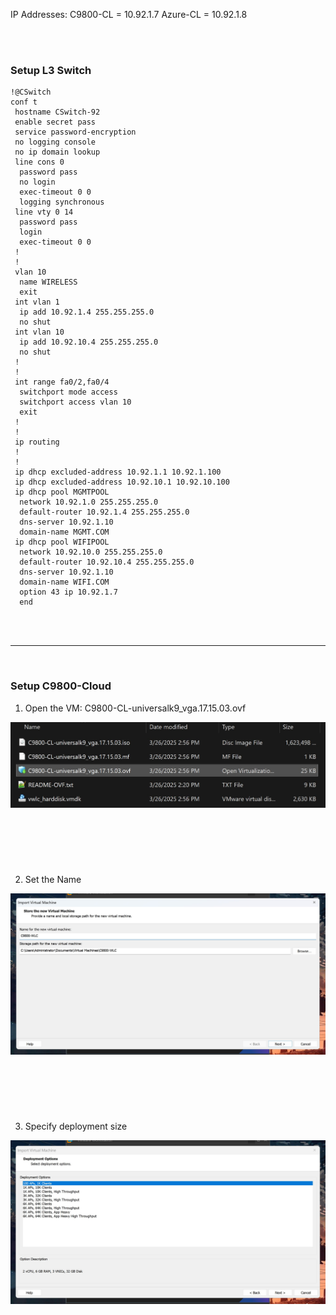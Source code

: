 
IP Addresses:
 C9800-CL = 10.92.1.7
 Azure-CL = 10.92.1.8
 
<br>
<br>

### Setup L3 Switch

~~~
!@CSwitch
conf t
 hostname CSwitch-92
 enable secret pass
 service password-encryption
 no logging console
 no ip domain lookup
 line cons 0
  password pass
  no login
  exec-timeout 0 0
  logging synchronous
 line vty 0 14
  password pass
  login
  exec-timeout 0 0
 !
 !
 vlan 10
  name WIRELESS
  exit
 int vlan 1
  ip add 10.92.1.4 255.255.255.0
  no shut
 int vlan 10
  ip add 10.92.10.4 255.255.255.0
  no shut
 !
 !
 int range fa0/2,fa0/4
  switchport mode access
  switchport access vlan 10
  exit
 !
 !
 ip routing
 !
 !
 ip dhcp excluded-address 10.92.1.1 10.92.1.100
 ip dhcp excluded-address 10.92.10.1 10.92.10.100
 ip dhcp pool MGMTPOOL
  network 10.92.1.0 255.255.255.0
  default-router 10.92.1.4 255.255.255.0
  dns-server 10.92.1.10
  domain-name MGMT.COM
 ip dhcp pool WIFIPOOL
  network 10.92.10.0 255.255.255.0
  default-router 10.92.10.4 255.255.255.0
  dns-server 10.92.1.10
  domain-name WIFI.COM 
  option 43 ip 10.92.1.7
  end
~~~

<br>
<br>

---
&nbsp;

### Setup C9800-Cloud

1. Open the VM: C9800-CL-universalk9_vga.17.15.03.ovf

![01](img/01.JPG)

&nbsp;
---
&nbsp;

2. Set the Name

![02](img/02.JPG)

&nbsp;
---
&nbsp;

3. Specify deployment size

![03](img/03.JPG)

&nbsp;
---
&nbsp;
